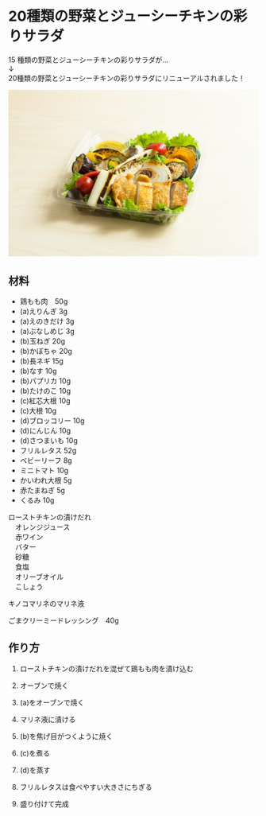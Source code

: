 # 20種類の野菜とジューシーチキンの彩りサラダ

15 種類の野菜とジューシーチキンの彩りサラダが…  
↓  
20種類の野菜とジューシーチキンの彩りサラダにリニューアルされました！

![20種類の野菜とジューシーチキンの彩りサラダ](/img/15種類の野菜とジューシーチキンの彩りサラダ.jpg)

## 材料

* 鶏もも肉　50g
* (a)えりんぎ 3g
* (a)えのきだけ 3g
* (a)ぶなしめじ 3g
* (b)玉ねぎ 20g
* (b)かぼちゃ 20g
* (b)長ネギ 15g
* (b)なす 10g
* (b)パプリカ 10g
* (b)たけのこ 10g
* (c)紅芯大根 10g
* (c)大根 10g
* (d)ブロッコリー 10g
* (d)にんじん 10g
* (d)さつまいも 10g
* フリルレタス 52g
* ベビーリーフ 8g
* ミニトマト 10g
* かいわれ大根 5g
* 赤たまねぎ 5g
* くるみ 10g

ローストチキンの漬けだれ  
　オレンジジュース  
　赤ワイン  
　バター  
　砂糖  
　食塩  
　オリーブオイル  
　こしょう  

キノコマリネのマリネ液  

ごまクリーミードレッシング　40g  

## 作り方

1. ローストチキンの漬けだれを混ぜて鶏もも肉を漬け込む

2. オーブンで焼く

3. (a)をオーブンで焼く

4. マリネ液に漬ける

5. (b)を焦げ目がつくように焼く

6. (c)を煮る

7. (d)を蒸す

8. フリルレタスは食べやすい大きさにちぎる

9. 盛り付けて完成
